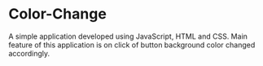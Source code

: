 # Color-Change
A simple application developed using JavaScript, HTML and CSS. Main feature of this application is on click of button background color changed accordingly.
